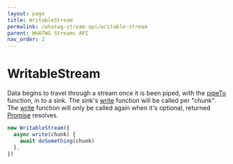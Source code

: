 ```yaml
---
layout: page
title: WritableStream
permalink: /whatwg-stream-api/writable-stream
parent: WHATWG Streams API
nav_order: 2
---
```


[pipeTo]: https://developer.mozilla.org/en-US/docs/Web/API/ReadableStream/pipeTo
[Promise]: https://developer.mozilla.org/en-US/docs/Web/JavaScript/Reference/Global_Objects/Promise
[write]: https://developer.mozilla.org/en-US/docs/Web/API/WritableStream/WritableStream#writechunk_controller

# WritableStream

Data begins to travel through a stream once it is been piped, with the [pipeTo][] function, in to a sink. The sink's [write][] function will be called per "chunk". The [write][] function will only be called again when it's optional, returned [Promise][] resolves.

```typescript
new WritableStream({
  async write(chunk) {
    await doSomething(chunk)
  },
})
```
